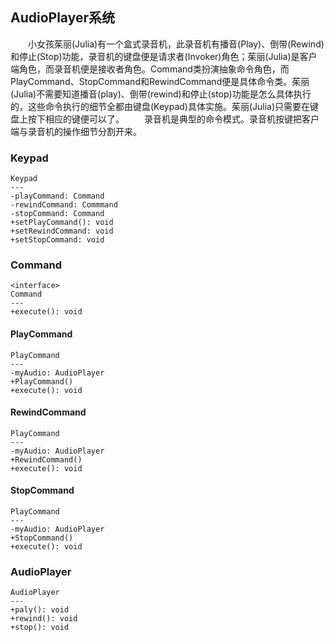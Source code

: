## AudioPlayer系统
　　小女孩茱丽(Julia)有一个盒式录音机，此录音机有播音(Play)、倒带(Rewind)和停止(Stop)功能，录音机的键盘便是请求者(Invoker)角色；茱丽(Julia)是客户端角色，而录音机便是接收者角色。Command类扮演抽象命令角色，而PlayCommand、StopCommand和RewindCommand便是具体命令类。茱丽(Julia)不需要知道播音(play)、倒带(rewind)和停止(stop)功能是怎么具体执行的，这些命令执行的细节全都由键盘(Keypad)具体实施。茱丽(Julia)只需要在键盘上按下相应的键便可以了。
　　录音机是典型的命令模式。录音机按键把客户端与录音机的操作细节分割开来。

### Keypad

```
Keypad
---
-playCommand: Command
-rewindCommand: Commmand
-stopCommand: Command
+setPlayCommand(): void
+setRewindCommand: void
+setStopCommand: void
```
### Command

```
<interface>
Command
---
+execute(): void
```

#### PlayCommand

```
PlayCommand
---
-myAudio: AudioPlayer
+PlayCommand()
+execute(): void
```

#### RewindCommand

```
PlayCommand
---
-myAudio: AudioPlayer
+RewindCommand()
+execute(): void
```
#### StopCommand

```
PlayCommand
---
-myAudio: AudioPlayer
+StopCommand()
+execute(): void
```

### AudioPlayer

```
AudioPlayer
---
+paly(): void
+rewind(): void
+stop(): void
```



